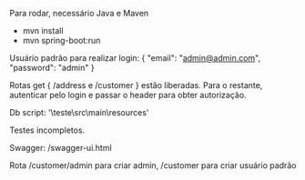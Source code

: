 Para rodar, necessário Java e Maven

- mvn install
- mvn spring-boot:run



Usuário padrão para realizar login: 
        {
            "email": "admin@admin.com",
            "password": "admin"
        }

Rotas get { /address e /customer } estão liberadas. Para o restante, autenticar pelo login e passar o header para obter autorização.

Db script: '\teste\src\main\resources'

Testes incompletos.

Swagger: /swagger-ui.html

Rota /customer/admin para criar admin, /customer para criar usuário padrão
